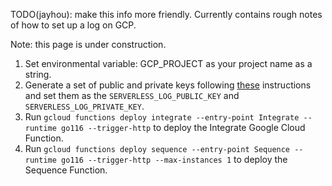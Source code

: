 TODO(jayhou): make this info more friendly. Currently contains rough notes of
how to set up a log on GCP.

Note: this page is under construction.

1.  Set environmental variable: GCP_PROJECT as your project name as a string.
1.  Generate a set of public and private keys following
    [these](https://github.com/google/trillian-examples/tree/master/serverless#generating-keys)
    instructions and set them as the `SERVERLESS_LOG_PUBLIC_KEY` and
    `SERVERLESS_LOG_PRIVATE_KEY`.
1.  Run `gcloud functions deploy integrate --entry-point Integrate --runtime
    go116 --trigger-http` to deploy the Integrate Google Cloud Function.
1.  Run `gcloud functions deploy sequence --entry-point Sequence --runtime go116
    --trigger-http --max-instances 1` to deploy the Sequence Function.
